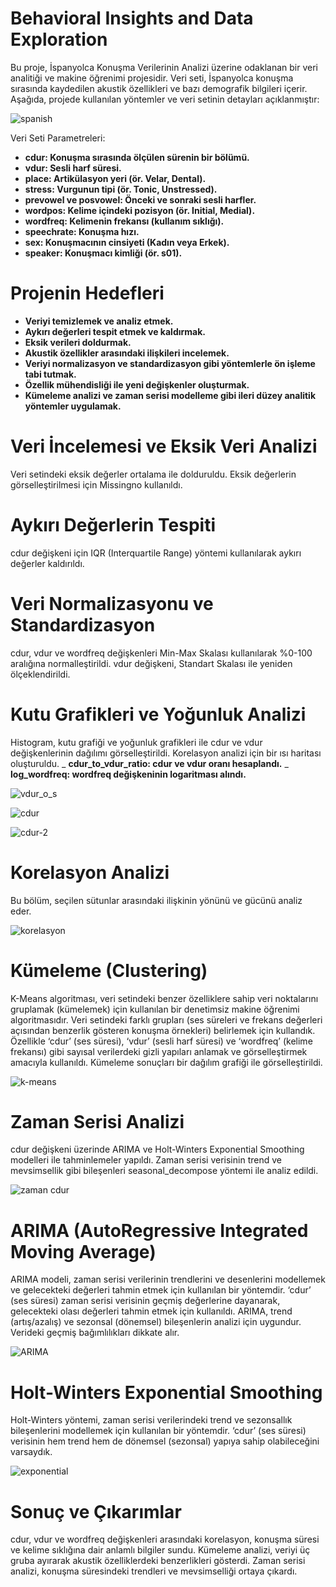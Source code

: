 # Behavioral Insights and Data Exploration

Bu proje, İspanyolca Konuşma Verilerinin Analizi üzerine odaklanan bir veri analitiği ve makine öğrenimi projesidir. Veri seti, İspanyolca konuşma sırasında kaydedilen akustik özellikleri ve bazı demografik bilgileri içerir. Aşağıda, projede kullanılan yöntemler ve veri setinin detayları açıklanmıştır:

![spanish](https://github.com/user-attachments/assets/764613e0-21e4-4e4a-a94e-8f9e296219bc)

Veri Seti Parametreleri:

- **cdur: Konuşma sırasında ölçülen sürenin bir bölümü.**
- **vdur: Sesli harf süresi.**
- **place: Artikülasyon yeri (ör. Velar, Dental).**
- **stress: Vurgunun tipi (ör. Tonic, Unstressed).**
- **prevowel ve posvowel: Önceki ve sonraki sesli harfler.**
- **wordpos: Kelime içindeki pozisyon (ör. Initial, Medial).**
- **wordfreq: Kelimenin frekansı (kullanım sıklığı).**
- **speechrate: Konuşma hızı.**
- **sex: Konuşmacının cinsiyeti (Kadın veya Erkek).**
- **speaker: Konuşmacı kimliği (ör. s01).**

# Projenin Hedefleri

- **Veriyi temizlemek ve analiz etmek.**
- **Aykırı değerleri tespit etmek ve kaldırmak.**
- **Eksik verileri doldurmak.**
- **Akustik özellikler arasındaki ilişkileri incelemek.**
- **Veriyi normalizasyon ve standardizasyon gibi yöntemlerle ön işleme tabi tutmak.**
- **Özellik mühendisliği ile yeni değişkenler oluşturmak.**
- **Kümeleme analizi ve zaman serisi modelleme gibi ileri düzey analitik yöntemler uygulamak.**


# Veri İncelemesi ve Eksik Veri Analizi

Veri setindeki eksik değerler ortalama ile dolduruldu. Eksik değerlerin görselleştirilmesi için Missingno kullanıldı.

# Aykırı Değerlerin Tespiti

cdur değişkeni için IQR (Interquartile Range) yöntemi kullanılarak aykırı değerler kaldırıldı.

# Veri Normalizasyonu ve Standardizasyon

cdur, vdur ve wordfreq değişkenleri Min-Max Skalası kullanılarak %0-100 aralığına normalleştirildi. vdur değişkeni, Standart Skalası ile yeniden ölçeklendirildi.


#  Kutu Grafikleri ve Yoğunluk Analizi
 
Histogram, kutu grafiği ve yoğunluk grafikleri ile cdur ve vdur değişkenlerinin dağılımı görselleştirildi. Korelasyon analizi için bir ısı haritası oluşturuldu.
_ **cdur_to_vdur_ratio: cdur ve vdur oranı hesaplandı.**
_ **log_wordfreq: wordfreq değişkeninin logaritması alındı.**

![vdur_o_s](https://github.com/user-attachments/assets/9d6be06e-7833-4056-a921-4d83042371f5)

![cdur](https://github.com/user-attachments/assets/a6f1e085-a445-4bb0-9e2a-0f6fc69e9c74)

![cdur-2](https://github.com/user-attachments/assets/7c1604e0-e7f7-4d4b-8bd2-7b4952b2dbb2)

# Korelasyon Analizi

Bu bölüm, seçilen sütunlar arasındaki ilişkinin yönünü ve gücünü analiz eder.

![korelasyon](https://github.com/user-attachments/assets/6cd0953a-2758-48df-bec2-5183130390e9)



# Kümeleme (Clustering)

K-Means algoritması, veri setindeki benzer özelliklere sahip veri noktalarını gruplamak (kümelemek) için kullanılan bir denetimsiz makine öğrenimi algoritmasıdır. 
Veri setindeki farklı grupları (ses süreleri ve frekans değerleri açısından benzerlik gösteren konuşma örnekleri) belirlemek için kullandık.
Özellikle ‘cdur’ (ses süresi), ‘vdur’ (sesli harf süresi) ve ‘wordfreq’ (kelime frekansı) gibi sayısal verilerdeki gizli yapıları anlamak ve görselleştirmek amacıyla kullanıldı. Kümeleme sonuçları bir dağılım grafiği ile görselleştirildi.

![k-means](https://github.com/user-attachments/assets/831ae8e8-5927-4b9d-81d8-53e497f99882)

# Zaman Serisi Analizi
    
cdur değişkeni üzerinde ARIMA ve Holt-Winters Exponential Smoothing modelleri ile tahminlemeler yapıldı.
Zaman serisi verisinin trend ve mevsimsellik gibi bileşenleri seasonal_decompose yöntemi ile analiz edildi.

![zaman cdur](https://github.com/user-attachments/assets/978fd6ff-cebc-4b1c-ac9e-d26ecc235eff)


# ARIMA (AutoRegressive Integrated Moving Average)

ARIMA modeli, zaman serisi verilerinin trendlerini ve desenlerini modellemek ve gelecekteki değerleri tahmin etmek için kullanılan bir yöntemdir. ‘cdur’ (ses süresi) zaman serisi verisinin geçmiş değerlerine dayanarak, gelecekteki olası değerleri tahmin etmek için kullanıldı. ARIMA, trend (artış/azalış) ve sezonsal (dönemsel) bileşenlerin analizi için uygundur. Verideki geçmiş bağımlılıkları dikkate alır.

![ARIMA ](https://github.com/user-attachments/assets/cf2ccf75-0a0a-453c-aec5-843b501e6f92)

# Holt-Winters Exponential Smoothing

Holt-Winters yöntemi, zaman serisi verilerindeki trend ve sezonsallık bileşenlerini modellemek için kullanılan bir yöntemdir. ‘cdur’ (ses süresi) verisinin hem trend hem de dönemsel (sezonsal) yapıya sahip olabileceğini varsaydık.

![exponential](https://github.com/user-attachments/assets/da095e13-714a-4a0c-85d6-0be791d6eed3)

# Sonuç ve Çıkarımlar

cdur, vdur ve wordfreq değişkenleri arasındaki korelasyon, konuşma süresi ve kelime sıklığına dair anlamlı bilgiler sundu.
Kümeleme analizi, veriyi üç gruba ayırarak akustik özelliklerdeki benzerlikleri gösterdi.
Zaman serisi analizi, konuşma süresindeki trendleri ve mevsimselliği ortaya çıkardı.


